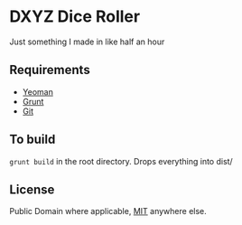 # DXYZ Dice Roller

Just something I made in like half an hour

## Requirements

* [Yeoman](http://yeoman.io)
* [Grunt](http://gruntjs.com)
* [Git](http://git-scm.com)

## To build

`grunt build` in the root directory. Drops everything into dist/

## License

Public Domain where applicable, [MIT](http://opensource.org/licenses/MIT) anywhere else.
